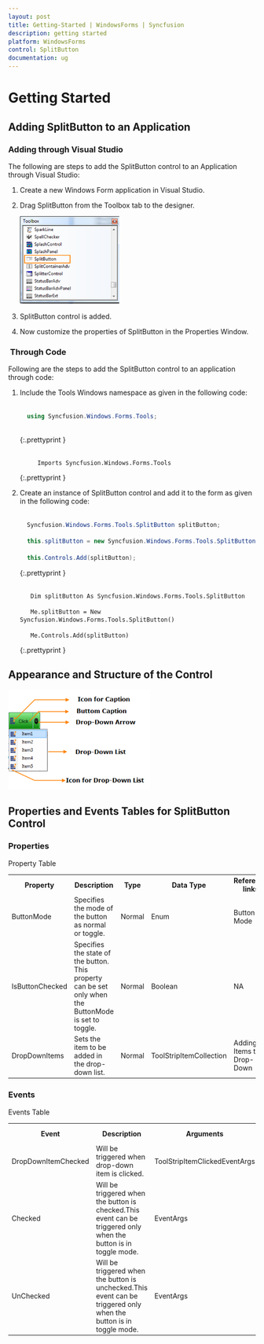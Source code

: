 ```yaml
---
layout: post
title: Getting-Started | WindowsForms | Syncfusion
description: getting started
platform: WindowsForms
control: SplitButton 
documentation: ug
---
```


# Getting Started

## Adding SplitButton to an Application

### Adding through Visual Studio 

The following are steps to add the SplitButton control to an Application through Visual Studio:

1. Create a new Windows Form application in Visual Studio. 
2. Drag SplitButton from the Toolbox tab to the designer.

   ![](Getting-Started_images/Getting-Started_img1.png)

3. SplitButton control is added.
4. Now customize the properties of SplitButton in the Properties Window. 

###  Through Code



Following are the steps to add the SplitButton control to an application through code:

1. Include the Tools Windows namespace as given in the following code:

   ~~~ cs

     using Syncfusion.Windows.Forms.Tools;
	 
   ~~~
   {:.prettyprint }

   ~~~ vbnet

		Imports Syncfusion.Windows.Forms.Tools

   ~~~
   {:.prettyprint }

2. Create an instance of  SplitButton  control and add it to the form as given in the following code:

   ~~~ cs

     Syncfusion.Windows.Forms.Tools.SplitButton splitButton;

     this.splitButton = new Syncfusion.Windows.Forms.Tools.SplitButton();

     this.Controls.Add(splitButton);

   ~~~
   {:.prettyprint }

   ~~~ vbnet

      Dim splitButton As Syncfusion.Windows.Forms.Tools.SplitButton

      Me.splitButton = New Syncfusion.Windows.Forms.Tools.SplitButton()

      Me.Controls.Add(splitButton)

   ~~~
   {:.prettyprint }

## Appearance and Structure of the Control

![](Getting-Started_images/Getting-Started_img2.png)



## Properties and Events Tables for SplitButton Control

### Properties

Property Table

<table>
<tr>
<th>
Property </th><th>
Description </th><th>
Type </th><th>
Data Type </th><th>
Reference links </th></tr>
<tr>
<td>
ButtonMode </td><td>
Specifies the mode of the button as normal or toggle.  </td><td>
Normal </td><td>
Enum </td><td>
Button Mode</td></tr>
<tr>
<td>
IsButtonChecked</td><td>
Specifies the state of the button. This property can be set only when the ButtonMode is set to toggle.</td><td>
Normal</td><td>
Boolean</td><td>
NA</td></tr>
<tr>
<td>
DropDownItems</td><td>
Sets the item to be added in the drop-down list.</td><td>
Normal</td><td>
ToolStripItemCollection</td><td>
Adding Items to Drop-Down</td></tr>
</table>

### Events

Events Table

<table>
<tr>
<th>
Event </th><th>
Description </th><th>
Arguments </th><th>
Type </th><th>
Reference links </th></tr>
<tr>
<td>
DropDownItemChecked</td><td>
Will be triggered when drop-down item is clicked. </td><td>
ToolStripItemClickedEventArgs</td><td>
NA </td><td>
NA </td></tr>
<tr>
<td>
Checked</td><td>
Will be triggered when the button is checked.This event can be triggered only when the button is in toggle mode. </td><td>
EventArgs</td><td>
NA </td><td>
NA </td></tr>
<tr>
<td>
UnChecked</td><td>
Will be triggered when the button is unchecked.This event can be triggered only when the button is in toggle mode. </td><td>
EventArgs</td><td>
NA </td><td>
NA </td></tr>
</table>


